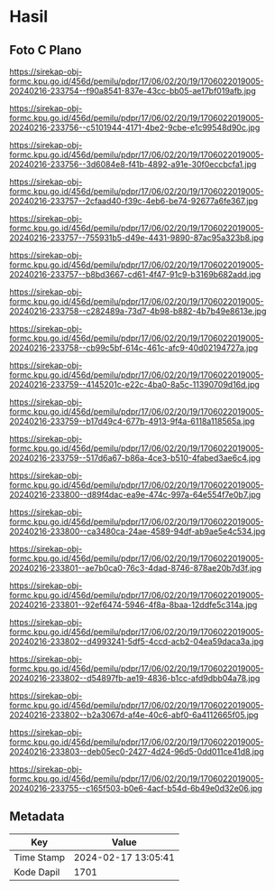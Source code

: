 # Hasil

## Foto C Plano

https://sirekap-obj-formc.kpu.go.id/456d/pemilu/pdpr/17/06/02/20/19/1706022019005-20240216-233754--f90a8541-837e-43cc-bb05-ae17bf019afb.jpg

https://sirekap-obj-formc.kpu.go.id/456d/pemilu/pdpr/17/06/02/20/19/1706022019005-20240216-233756--c5101944-4171-4be2-9cbe-e1c99548d90c.jpg

https://sirekap-obj-formc.kpu.go.id/456d/pemilu/pdpr/17/06/02/20/19/1706022019005-20240216-233756--3d6084e8-f41b-4892-a91e-30f0eccbcfa1.jpg

https://sirekap-obj-formc.kpu.go.id/456d/pemilu/pdpr/17/06/02/20/19/1706022019005-20240216-233757--2cfaad40-f39c-4eb6-be74-92677a6fe367.jpg

https://sirekap-obj-formc.kpu.go.id/456d/pemilu/pdpr/17/06/02/20/19/1706022019005-20240216-233757--755931b5-d49e-4431-9890-87ac95a323b8.jpg

https://sirekap-obj-formc.kpu.go.id/456d/pemilu/pdpr/17/06/02/20/19/1706022019005-20240216-233757--b8bd3667-cd61-4f47-91c9-b3169b682add.jpg

https://sirekap-obj-formc.kpu.go.id/456d/pemilu/pdpr/17/06/02/20/19/1706022019005-20240216-233758--c282489a-73d7-4b98-b882-4b7b49e8613e.jpg

https://sirekap-obj-formc.kpu.go.id/456d/pemilu/pdpr/17/06/02/20/19/1706022019005-20240216-233758--cb99c5bf-614c-461c-afc9-40d02194727a.jpg

https://sirekap-obj-formc.kpu.go.id/456d/pemilu/pdpr/17/06/02/20/19/1706022019005-20240216-233759--4145201c-e22c-4ba0-8a5c-11390709d16d.jpg

https://sirekap-obj-formc.kpu.go.id/456d/pemilu/pdpr/17/06/02/20/19/1706022019005-20240216-233759--b17d49c4-677b-4913-9f4a-6118a118565a.jpg

https://sirekap-obj-formc.kpu.go.id/456d/pemilu/pdpr/17/06/02/20/19/1706022019005-20240216-233759--517d6a67-b86a-4ce3-b510-4fabed3ae6c4.jpg

https://sirekap-obj-formc.kpu.go.id/456d/pemilu/pdpr/17/06/02/20/19/1706022019005-20240216-233800--d89f4dac-ea9e-474c-997a-64e554f7e0b7.jpg

https://sirekap-obj-formc.kpu.go.id/456d/pemilu/pdpr/17/06/02/20/19/1706022019005-20240216-233800--ca3480ca-24ae-4589-94df-ab9ae5e4c534.jpg

https://sirekap-obj-formc.kpu.go.id/456d/pemilu/pdpr/17/06/02/20/19/1706022019005-20240216-233801--ae7b0ca0-76c3-4dad-8746-878ae20b7d3f.jpg

https://sirekap-obj-formc.kpu.go.id/456d/pemilu/pdpr/17/06/02/20/19/1706022019005-20240216-233801--92ef6474-5946-4f8a-8baa-12ddfe5c314a.jpg

https://sirekap-obj-formc.kpu.go.id/456d/pemilu/pdpr/17/06/02/20/19/1706022019005-20240216-233802--d4993241-5df5-4ccd-acb2-04ea59daca3a.jpg

https://sirekap-obj-formc.kpu.go.id/456d/pemilu/pdpr/17/06/02/20/19/1706022019005-20240216-233802--d54897fb-ae19-4836-b1cc-afd9dbb04a78.jpg

https://sirekap-obj-formc.kpu.go.id/456d/pemilu/pdpr/17/06/02/20/19/1706022019005-20240216-233802--b2a3067d-af4e-40c6-abf0-6a4112665f05.jpg

https://sirekap-obj-formc.kpu.go.id/456d/pemilu/pdpr/17/06/02/20/19/1706022019005-20240216-233803--deb05ec0-2427-4d24-96d5-0dd011ce41d8.jpg

https://sirekap-obj-formc.kpu.go.id/456d/pemilu/pdpr/17/06/02/20/19/1706022019005-20240216-233755--c165f503-b0e6-4acf-b54d-6b49e0d32e06.jpg


## Metadata

| Key        | Value               |
| ---------- | ------------------- |
| Time Stamp | 2024-02-17 13:05:41 |
| Kode Dapil | 1701                |



